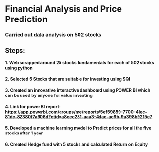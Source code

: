 # Financial Analysis and Price Prediction

### Carried out data analysis on 502 stocks

## Steps:
#### 1. Web scrapped around 25 stocks fundamentals for each of 502 stocks using python
#### 2. Selected 5 Stocks that are suitable for investing using SQl
#### 3. Created an innovative interactive dashboard using POWER BI which can be used by anyone for value investing
#### 4. Link for power BI report- https://app.powerbi.com/groups/me/reports/5ef59859-7700-41ec-81dc-82380f7a906d?ctid=a8eec281-aaa3-4dae-ac9b-9a398b9215e7
#### 5. Developed a machine learning model to Predict prices for all the five stocks after 1 year 
#### 6. Created Hedge fund with 5 stocks and calculated Return on Equity

